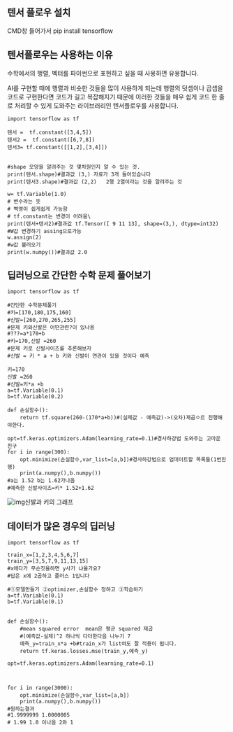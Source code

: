 ## 텐서 플로우 설치

CMD창 들어가서 pip install tensorflow

 

## **텐서플로우는 사용하는 이유**

수학에서의 행렬, 벡터를 파이썬으로 표현하고 싶을 때 사용하면 유용합니다.

AI를 구현할 때에 행렬과 비슷한 것들을 많이 사용하게 되는데 행렬의 덧셈이나 곱셉을 코드로 구현한다면 코드가 길고 복잡해지기 때문에 이러한 것들을 매우 쉽게 코드 한 줄로 처리할 수 있게 도와주는 라이브러리인 텐서플로우를 사용합니다.

```
import tensorflow as tf

텐서 =  tf.constant([3,4,5])
텐서2 =  tf.constant([6,7,8])
텐서3= tf.constant([[1,2],[3,4]])


#shape 모양을 알려주는 것 몇차원인지 알 수 있는 것.
print(텐서.shape)#결과값 (3,) 자료가 3개 들어있습니다
print(텐서3.shape)#결과값 (2,2)   2행 2열이라는 것을 알려주는 것 

w= tf.Variable(1.0)
# 변수라는 뜻 
# 벽영이 쉽게쉽게 가능함
# tf.constant는 변경이 어려움\
print(텐서+텐서2)#결과값 tf.Tensor([ 9 11 13], shape=(3,), dtype=int32)
#W갑 변경하기 assing으로가능
w.assign(2)
#w값 불러오기
print(w.numpy())#결과값 2.0
```

## 딥러닝으로 간단한 수학 문제 풀어보기

```
import tensorflow as tf

#간단한 수학문제풀기
#키=[170,180,175,160]
#신발=[260,270,265,255]
#문제 키와신발은 어떤관련?이 있나용
#???=a*170+b
#키=170,신발 =260
#문제 키로 신발사이즈를 추론해보자
#신발 = 키 * a + b 키와 신발이 연관이 있을 것이다 예측

키=170
신발 =260
#신발=키*a +b
a=tf.Variable(0.1)
b=tf.Variable(0.2)

def 손실함수():
    return tf.square(260-(170*a+b))#(실제값 - 예측값)->(오차)제곱ㅇ르 진행해야한다.

opt=tf.keras.optimizers.Adam(learning_rate=0.1)#경사하강법 도와주는 고마운 친구
for i in range(300):
    opt.minimize(손실함수,var_list=[a,b])#경사하강법으로 업데이트할 목록들(1번진행)
    print(a.numpy(),b.numpy())
#a는 1.52 b는 1.62가나옴
#예측한 신발사이즈=키* 1.52+1.62
```

 



![img](https://blog.kakaocdn.net/dn/dyOquT/btrdqLXXooh/NbNLFjMmzkeOXkGlgdCsm1/img.png)신발과 키의 그래프



## 데이터가 많은 경우의 딥러닝

```
import tensorflow as tf

train_x=[1,2,3,4,5,6,7]
train_y=[3,5,7,9,11,13,15]
#x에다가 무슨짓을하면 y사가 냐올가요?
#답은 x에 2곱하고 플러스 1입니다

#①모델만들기 ②optimizer,손실함수 정하고 ③학습하기
a=tf.Variable(0.1)
b=tf.Variable(0.1)


def 손실함수():
    #mean squared error  mean은 평균 squared 제곱
    #(예측값-실제)^2 하나씩 다더한다음 나누기 7
    예측_y=train_x*a +b#train_x가 list여도 잘 적용이 됩니다.
    return tf.keras.losses.mse(train_y,예측_y)

opt=tf.keras.optimizers.Adam(learning_rate=0.1)



for i in range(3000):
    opt.minimize(손실함수,var_list=[a,b])
    print(a.numpy(),b.numpy())
#원하는결과 
#1.9999999 1.0000005
# 1.99 1.0 이나옴 2와 1
```

 